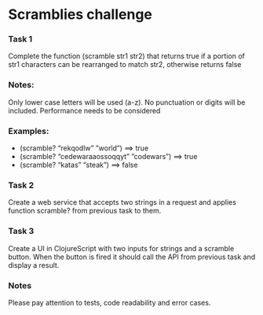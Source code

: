 # Scramblies challenge

### Task 1
Complete the function (scramble str1 str2) that returns true if a portion of str1 characters can be rearranged to match str2, otherwise returns false

### Notes:
Only lower case letters will be used (a-z). No punctuation or digits will be included.
Performance needs to be considered

### Examples:
* (scramble? “rekqodlw” ”world”) ==> true
* (scramble? “cedewaraaossoqqyt” ”codewars”) ==> true
* (scramble? “katas”  “steak”) ==> false

### Task 2
Create a web service that accepts two strings in a request and applies function scramble? from previous task to them.

### Task 3
Create a UI in ClojureScript with two inputs for strings and a scramble button. When the button is fired it should call the API from previous task and display a result.

### Notes
Please pay attention to tests, code readability and error cases.

